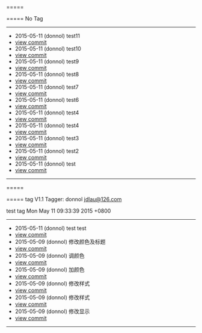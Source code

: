 	
	
	
=====
	
=====
No Tag
	
-----
	
- 2015-05-11 (donnol) test11		  <li><a href='https://github.com/fishedee/BakeWeb/commit/c1fde0593a4266adf63d749055e9af7f06ac7841'>view commit</a></li>
- 2015-05-11 (donnol) test10		  <li><a href='https://github.com/fishedee/BakeWeb/commit/6ffcb4301b4454e5e5266407896d93775f5b480e'>view commit</a></li>
- 2015-05-11 (donnol) test9		  <li><a href='https://github.com/fishedee/BakeWeb/commit/bd0eea35857a5d0beb3d85129d7b019a03ad6ef3'>view commit</a></li>
- 2015-05-11 (donnol) test8		  <li><a href='https://github.com/fishedee/BakeWeb/commit/f8d624c47d64a885d21a614ae26c2dde2beababe'>view commit</a></li>
- 2015-05-11 (donnol) test7		  <li><a href='https://github.com/fishedee/BakeWeb/commit/ac99e5bbf0b0d923dfaa00d01d6d6b3559993c4f'>view commit</a></li>
- 2015-05-11 (donnol) test6		  <li><a href='https://github.com/fishedee/BakeWeb/commit/314527758a1953ebd91064c0bc20f15725edf26a'>view commit</a></li>
- 2015-05-11 (donnol) test4		  <li><a href='https://github.com/fishedee/BakeWeb/commit/7cce94dc97101b88cc3768511079ffb30f36bdc5'>view commit</a></li>
- 2015-05-11 (donnol) test4		  <li><a href='https://github.com/fishedee/BakeWeb/commit/9f3ac95a5668531d3be4cb82820dd80c157297b6'>view commit</a></li>
- 2015-05-11 (donnol) test3		  <li><a href='https://github.com/fishedee/BakeWeb/commit/63ffd13367669eb186133861436c753150c5e428'>view commit</a></li>
- 2015-05-11 (donnol) test2		  <li><a href='https://github.com/fishedee/BakeWeb/commit/f069a5936e93cbe0f25d890db7b5e424de91109e'>view commit</a></li>
- 2015-05-11 (donnol) test		  <li><a href='https://github.com/fishedee/BakeWeb/commit/a09aa6559f038fe2fb87482463c5ea5b74fdd2dc'>view commit</a></li>	
-----
	
	
	
=====
	
=====
tag V1.1
Tagger: donnol <jdlau@126.com>

test tag
Mon May 11 09:33:39 2015 +0800
	
-----
	
- 2015-05-11 (donnol) test test		  <li><a href='https://github.com/fishedee/BakeWeb/commit/0822ccf0cbf5c1d436401b2c16f067650dfec7bc'>view commit</a></li>
- 2015-05-09 (donnol) 修改颜色及标题		  <li><a href='https://github.com/fishedee/BakeWeb/commit/03b74393f1760a579d0bad3231c29b97b771c146'>view commit</a></li>
- 2015-05-09 (donnol) 调颜色		  <li><a href='https://github.com/fishedee/BakeWeb/commit/4569506f9d6f54604f02732140dcb596417245ee'>view commit</a></li>
- 2015-05-09 (donnol) 加颜色		  <li><a href='https://github.com/fishedee/BakeWeb/commit/8b836d311f0e982ef9afee3b43ee2b9c4d2980b3'>view commit</a></li>
- 2015-05-09 (donnol) 修改样式		  <li><a href='https://github.com/fishedee/BakeWeb/commit/fb3735d41f216373ed9c8d76b45cd240708c868e'>view commit</a></li>
- 2015-05-09 (donnol) 修改样式		  <li><a href='https://github.com/fishedee/BakeWeb/commit/d41d791d198a3cb56647f32b7ffb8d027a738435'>view commit</a></li>
- 2015-05-09 (donnol) 修改显示		  <li><a href='https://github.com/fishedee/BakeWeb/commit/e6216079388d6eb2fd1da868e9aa61d1956a4bf2'>view commit</a></li>	
-----
	
